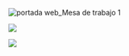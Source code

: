 ![portada web_Mesa de trabajo 1](https://user-images.githubusercontent.com/81307858/114276387-64f85b80-99f4-11eb-9896-f4782ad47262.jpg)

[<img align="center"  src="https://user-images.githubusercontent.com/81307858/114277028-670fe980-99f7-11eb-9a70-a61464d054ed.jpg" />][Website]

[Website]: https://9hfyi38uxoi.typeform.com/to/Q4tesL7f


[<img align="center" src="https://user-images.githubusercontent.com/81307858/114277042-7131e800-99f7-11eb-8cb1-1d45982b4b13.jpg" />][Descargar]

[Descargar]: https://9hfyi38uxoi.typeform.com/to/Q4tesL7f



